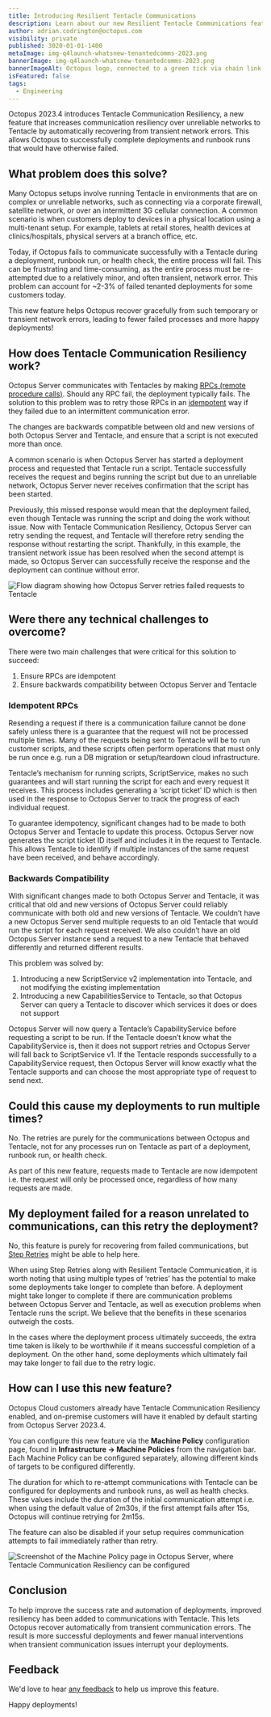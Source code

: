 ```yaml
---
title: Introducing Resilient Tentacle Communications
description: Learn about our new Resilient Tentacle Communications feature to recover from transient network issues and improve deployment success rates.
author: adrian.codrington@octopus.com
visibility: private
published: 3020-01-01-1400
metaImage: img-q4launch-whatsnew-tenantedcomms-2023.png
bannerImage: img-q4launch-whatsnew-tenantedcomms-2023.png
bannerImageAlt: Octopus logo, connected to a green tick via chain link
isFeatured: false
tags:
  - Engineering
---
```


Octopus 2023.4 introduces Tentacle Communication Resiliency, a new feature that increases communication resiliency over unreliable networks to Tentacle by automatically recovering from transient network errors. This allows Octopus to successfully complete deployments and runbook runs that would have otherwise failed.

## What problem does this solve?

Many Octopus setups involve running Tentacle in environments that are on complex or unreliable networks, such as connecting via a corporate firewall, satellite network, or over an intermittent 3G cellular connection. A common scenario is when customers deploy to devices in a physical location using a multi-tenant setup. For example, tablets at retail stores, health devices at clinics/hospitals, physical servers at a branch office, etc.

Today, if Octopus fails to communicate successfully with a Tentacle during a deployment, runbook run, or health check, the entire process will fail. This can be frustrating and time-consuming, as the entire process must be re-attempted due to a relatively minor, and often transient, network error. This problem can account for ~2-3% of failed tenanted deployments for some customers today.

This new feature helps Octopus recover gracefully from such temporary or transient network errors, leading to fewer failed processes and more happy deployments!

## How does Tentacle Communication Resiliency work?

Octopus Server communicates with Tentacles by making [RPCs (remote procedure calls)](https://en.wikipedia.org/wiki/Remote_procedure_call). Should any RPC fail, the deployment typically fails. The solution to this problem was to retry those RPCs in an [idempotent](https://en.wikipedia.org/wiki/Idempotence) way if they failed due to an intermittent communication error.

The changes are backwards compatible between old and new versions of both Octopus Server and Tentacle, and ensure that a script is not executed more than once.

A common scenario is when Octopus Server has started a deployment process and requested that Tentacle run a script. Tentacle successfully receives the request and begins running the script but due to an unreliable network, Octopus Server never receives confirmation that the script has been started.

Previously, this missed response would mean that the deployment failed, even though Tentacle was running the script and doing the work without issue. Now with Tentacle Communication Resiliency, Octopus Server can retry sending the request, and Tentacle will therefore retry sending the response without restarting the script. Thankfully, in this example, the transient network issue has been resolved when the second attempt is made, so Octopus Server can successfully receive the response and the deployment can continue without error.

![Flow diagram showing how Octopus Server retries failed requests to Tentacle](rpc-retries-flow-diagram.png "width=500")

## Were there any technical challenges to overcome?

There were two main challenges that were critical for this solution to succeed:

1. Ensure RPCs are idempotent
2. Ensure backwards compatibility between Octopus Server and Tentacle

### Idempotent RPCs

Resending a request if there is a communication failure cannot be done safely unless there is a guarantee that the request will not be processed multiple times. Many of the requests being sent to Tentacle will be to run customer scripts, and these scripts often perform operations that must only be run once e.g. run a DB migration or setup/teardown cloud infrastructure.

Tentacle’s mechanism for running scripts, ScriptService, makes no such guarantees and will start running the script for each and every request it receives. This process includes generating a ‘script ticket’ ID which is then used in the response to Octopus Server to track the progress of each individual request.

To guarantee idempotency, significant changes had to be made to both Octopus Server and Tentacle to update this process. Octopus Server now generates the script ticket ID itself and includes it in the request to Tentacle. This allows Tentacle to identify if multiple instances of the same request have been received, and behave accordingly.

### Backwards Compatibility

With significant changes made to both Octopus Server and Tentacle, it was critical that old and new versions of Octopus Server could reliably communicate with both old and new versions of Tentacle. We couldn’t have a new Octopus Server send multiple requests to an old Tentacle that would run the script for each request received. We also couldn’t have an old Octopus Server instance send a request to a new Tentacle that behaved differently and returned different results.

This problem was solved by:

1. Introducing a new ScriptService v2 implementation into Tentacle, and not modifying the existing implementation
2. Introducing a new CapabilitiesService to Tentacle, so that Octopus Server can query a Tentacle to discover which services it does or does not support

Octopus Server will now query a Tentacle’s CapabilityService before requesting a script to be run. If the Tentacle doesn’t know what the CapabilityService is, then it does not support retries and Octopus Server will fall back to ScriptService v1. If the Tentacle responds successfully to a CapabilityService request, then Octopus Server will know exactly what the Tentacle supports and can choose the most appropriate type of request to send next.

## Could this cause my deployments to run multiple times?

No. The retries are purely for the communications between Octopus and Tentacle, not for any processes run on Tentacle as part of a deployment, runbook run, or health check.

As part of this new feature, requests made to Tentacle are now idempotent i.e. the request will only be processed once, regardless of how many requests are made.

## My deployment failed for a reason unrelated to communications, can this retry the deployment?

No, this feature is purely for recovering from failed communications, but [Step Retries](https://octopus.com/blog/step-retries) might be able to help here.

When using Step Retries along with Resilient Tentacle Communication, it is worth noting that using multiple types of ‘retries’ has the potential to make some deployments take longer to complete than before. A deployment might take longer to complete if there are communication problems between Octopus Server and Tentacle, as well as execution problems when Tentacle runs the script. We believe that the benefits in these scenarios outweigh the costs.

In the cases where the deployment process ultimately succeeds, the extra time taken is likely to be worthwhile if it means successful completion of a deployment. On the other hand, some deployments which ultimately fail may take longer to fail due to the retry logic.

## How can I use this new feature?

Octopus Cloud customers already have Tentacle Communication Resiliency enabled, and on-premise customers will have it enabled by default starting from Octopus Server 2023.4.

You can configure this new feature via the **Machine Policy** configuration page, found in **Infrastructure -> Machine Policies** from the navigation bar. Each Machine Policy can be configured separately, allowing different kinds of targets to be configured differently.

The duration for which to re-attempt communications with Tentacle can be configured for deployments and runbook runs, as well as health checks. These values include the duration of the initial communication attempt i.e. when using the default value of 2m30s, if the first attempt fails after 15s, Octopus will continue retrying for 2m15s.

The feature can also be disabled if your setup requires communication attempts to fail immediately rather than retry.

![Screenshot of the Machine Policy page in Octopus Server, where Tentacle Communication Resiliency can be configured](machine-policy-screenshot.png)

## Conclusion

To help improve the success rate and automation of deployments, improved resiliency has been added to communications with Tentacle. This lets Octopus recover automatically from transient communication errors. The result is more successful deployments and fewer manual interventions when transient communication issues interrupt your deployments.

## Feedback

We'd love to hear [any feedback](https://octopusdeploy.typeform.com/to/UPbg8aAs) to help us improve this feature.

Happy deployments!
